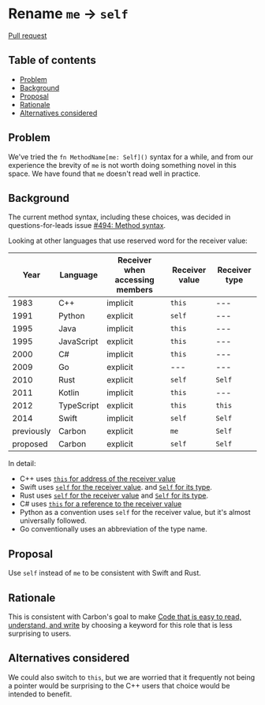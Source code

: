 # Rename `me` -> `self`

<!--
Part of the Carbon Language project, under the Apache License v2.0 with LLVM
Exceptions. See /LICENSE for license information.
SPDX-License-Identifier: Apache-2.0 WITH LLVM-exception
-->

[Pull request](https://github.com/carbon-language/carbon-lang/pull/1382)

<!-- toc -->

## Table of contents

-   [Problem](#problem)
-   [Background](#background)
-   [Proposal](#proposal)
-   [Rationale](#rationale)
-   [Alternatives considered](#alternatives-considered)

<!-- tocstop -->

## Problem

We've tried the `fn MethodName[me: Self]()` syntax for a while, and from our
experience the brevity of `me` is not worth doing something novel in this space.
We have found that `me` doesn't read well in practice.

## Background

The current method syntax, including these choices, was decided in
questions-for-leads issue
[#494: Method syntax](https://github.com/carbon-language/carbon-lang/issues/494).

Looking at other languages that use reserved word for the receiver value:

| Year       | Language   | Receiver when accessing members | Receiver value | Receiver type |
| ---------- | ---------- | ------------------------------- | -------------- | ------------- |
| 1983       | C++        | implicit                        | `this`         | ---           |
| 1991       | Python     | explicit                        | `self`         | ---           |
| 1995       | Java       | implicit                        | `this`         | ---           |
| 1995       | JavaScript | explicit                        | `this`         | ---           |
| 2000       | C#         | implicit                        | `this`         | ---           |
| 2009       | Go         | explicit                        | ---            | ---           |
| 2010       | Rust       | explicit                        | `self`         | `Self`        |
| 2011       | Kotlin     | implicit                        | `this`         | ---           |
| 2012       | TypeScript | explicit                        | `this`         | `this`        |
| 2014       | Swift      | implicit                        | `self`         | `Self`        |
| previously | Carbon     | explicit                        | `me`           | `Self`        |
| proposed   | Carbon     | explicit                        | `self`         | `Self`        |

In detail:

-   C++ uses
    [`this` for address of the receiver value](https://en.cppreference.com/w/cpp/language/this)
-   Swift uses
    [`self` for the receiver value](https://docs.swift.org/swift-book/LanguageGuide/Methods.html#ID238).
    and
    [`Self` for its type](https://docs.swift.org/swift-book/ReferenceManual/Types.html#ID610).
-   Rust uses
    [`self` for the receiver value](https://doc.rust-lang.org/std/keyword.self.html)
    and
    [`Self` for its type](https://doc.rust-lang.org/rust-by-example/fn/methods.html).
-   C# uses
    [`this` for a reference to the receiver value](https://docs.microsoft.com/en-us/dotnet/csharp/language-reference/keywords/this)
-   Python as a convention uses `self` for the receiver value, but it's almost
    universally followed.
-   Go conventionally uses an abbreviation of the type name.

## Proposal

Use `self` instead of `me` to be consistent with Swift and Rust.

## Rationale

This is consistent with Carbon's goal to make
[Code that is easy to read, understand, and write](/docs/project/goals.md#code-that-is-easy-to-read-understand-and-write)
by choosing a keyword for this role that is less surprising to users.

## Alternatives considered

We could also switch to `this`, but we are worried that it frequently not being
a pointer would be surprising to the C++ users that choice would be intended to
benefit.
